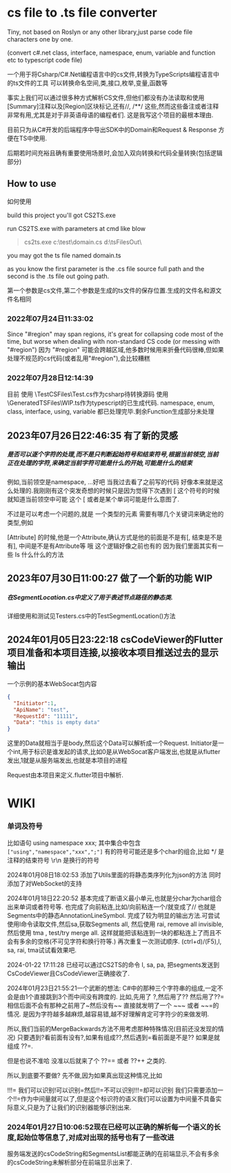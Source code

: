 # cs file to .ts file converter

Tiny, not based on Roslyn or any other library,just parse code file characters one by one.

(convert c#.net class, interface, namespace, enum, variable and function etc to typescript code file)

一个用于将Csharp/C#.Net编程语言中的cs文件,转换为TypeScripts编程语言中的ts文件的工具
可以转换命名空间,类,接口,枚举,变量,函数等

事实上我们可以通过很多种方式解析CS文件,但他们都没有办法读取和使用[Summary]注释以及[Region]区块标记,还有//, /**/
这些,然而这些备注或者注释非常有用,尤其是对于非英语母语的编程者们.
这是我写这个项目的最根本理由.

目前只为从C#开发的后端程序中导出SDK中的Domain和Request & Response
方便在TS中使用.

后期若时间充裕且确有重要使用场景时,会加入双向转换和代码全量转换(包括逻辑部分)

## **How to use**

如何使用

build this project you'll got CS2TS.exe

run CS2TS.exe with parameters at cmd like blow

> cs2ts.exe c:\test\domain.cs d:\tsFilesOut\

you may got the ts file named domain.ts

as you know the first parameter is the .cs file source full path
and the second is the .ts file out going path.

第一个参数是cs文件,第二个参数是生成的ts文件的保存位置.生成的文件名和源文件名相同

### 2022年07月24日11:33:02

Since "#region" may span regions, it's great for collapsing code most of the time, but worse when dealing with
non-standard CS code (or messing with "#region")
因为 "#region" 可能会跨越区域,他多数时候用来折叠代码很棒,但如果处理不规范的cs代码(或者乱用"#region"),会比较糟糕

### 2022年07月28日12:14:39

目前
使用 \TestCSFiles\Test.cs作为csharp待转换源码
使用 \GeneratedTSFiles\WIP.ts作为typescript的已生成代码.
namespace, enum, class, interface, using, variable 都已处理完毕.剩余Function生成部分未处理

## 2023年07月26日22:46:35 有了新的灵感

##### 是否可以逐个字符的处理,而不是只判断起始符号和结束符号,根据当前领空,当前正在处理的字符,来确定当前字符可能是什么的开始,可能是什么的结束

例如,当前领空是namespace,
...好吧 当我过去看了之前写的代码 好像本来就是这么处理的.我刚刚有这个突发奇想的时候只是因为觉得下次遇到 [
这个符号的时候就知道当前领空中可能 这个 [ 或者是某个单词可能是什么意图了.

不过是可以考虑一个问题的,就是 一个类型的元素 需要有哪几个关键词来确定他的类型,例如

[Attribute] 的时候,他是一个Attribute,确认方式是他的前面是不是有[, 结束是不是有], 中间是不是有Attribute等
哦 这个逻辑好像之前也有的 因为我们里面其实有一些 Is 什么什么的方法

## 2023年07月30日11:00:27 做了一个新的功能 WIP

##### 在SegmentLocation.cs中定义了用于表述节点路径的静态类.

详细使用和测试见Testers.cs中的TestSegmentLocation()方法

## 2024年01月05日23:22:18 csCodeViewer的Flutter项目准备和本项目连接,以接收本项目推送过去的显示输出

一个示例的基本WebSocat包内容

```json
{
  "Initiator":1,
  "ApiName": "test", 
  "RequestId": "11111", 
  "Data": "this is empty data"
}
```

这里的Data就相当于是body,然后这个Data可以解析成一个Request.
Initiator是一个int,用于标识是谁发起的请求,比如0是从WebSocat客户端发出,也就是从flutter发出,1就是从服务端发出,也就是本项目的进程

Request由本项目来定义.flutter项目中解析.

# WIKI

### 单词及符号

比如语句 using namespace xxx;
其中集合中包含 ```["using","namespace","xxx",";"]```
有的符号可能还是多个char的组合,比如  */ 是注释的结束符号 \r\n 是换行的符号

2024年01月08日18:02:53 添加了Utils里面的将静态类序列化为json的方法
同时添加了对WebSocket的支持

2024年01月18日22:20:52 基本完成了断语义最小单元,也就是分char为char组合出来单词或者符号等.
也完成了向前粘连,比如/向前粘连一个/就变成了// 也就是Segments中的静态AnnotationLineSymbol.
完成了较为明显的输出方法.可尝试使用l命令读取文件,然后sa,获取Segments all, 然后使用 rai, remove all invisible, 然后使用
tma , test/try merge all.
这样就能把该粘连到一块的都粘连上了而且不会有多余的空格(不可见字符和换行符等.)
再次重复一次测试顺序.
(ctrl+d)/(F5),l, sa, rai, tma试试看效果吧.

2024-01-22 17:11:28 已经可以通过CS2TS的命令 l, sa, pa,
把segments发送到CsCodeViewer且CsCodeViewer正确接收了.

2024年01月23日21:55:21一个武断的想法:
C#中的那种三个字符串的组成,一定不会是由1个直接跳到3个而中间没有跨度的.
比如,先用了 ?,然后用了?? 然后用了??=
相信后面不会有那种之前用了~然后没有~~ 直接就发明了一个 ~~~ 或者 ~~=的情况.
是因为字符越多越麻烦,越容易错,越不好理解肯定可字符少的来做发明.

所以,我们当前的MergeBackwards方法不用考虑那种特殊情况(目前还没发现的情况)
只要遇到?看前面有没有?,如果有组成??,然后遇到=看前面是不是?? 如果是就组成 ??=.

但是也说不准哈 没准以后就来了个 ??== 或者 ??++ 之类的.

所以,到底要不要做? 先不做,因为如果真出现这种情况,比如

!!!= 我们可以识别!可以识别=然后!!=不可以识别!!!=却可以识别
我们只需要添加一个!!=作为中间量就可以了,但是这个标识符的语义我们可以设置为中间量不具备实际意义,只是为了让我们的识别器能够识别出来.

### 2024年01月27日10:06:52现在已经可以正确的解析每一个语义的长度,起始位等信息了,对成对出现的括号也有了一些改进

服务端发送的csCodeString和SegmentsList都能正确的在前端显示,不会有多余的csCodeString未解析部分在前端显示出来了.
